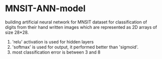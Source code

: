 # MNSIT-ANN-model
building artificial neural network for MNSIT dataset for classification of digits from their hand written images which are represented as 2D arrays of size 28*28.
1. 'relu' activation is used for hidden layers
2. 'softmax' is used for output, it performed better than 'sigmoid'.
3. most classification error is between 3 and 8
